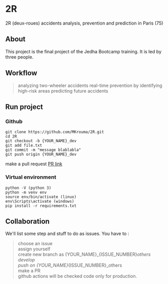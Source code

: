 # 2R
2R (deux-roues) accidents analysis, prevention and prediction in Paris (75)

## About
This project is the final project of the Jedha Bootcamp training. It is led by three people.

## Workflow
> analyzing two-wheeler accidents
> real-time prevention by identifying high-risk areas
> predicting future accidents

## Run project
### Github 
```git
git clone https://github.com/MKrouma/2R.git
cd 2R 
git checkout -b {YOUR_NAME}_dev
git add file.txt 
git commit -m "message blablabla"
git push origin {YOUR_NAME}_dev
```
make a pull request [PR link](https://github.com/MKrouma/2R/pulls)

### Virtual environment
```venv
python -V (python 3)
python -m venv env
source env/bin/activate (linux)
env\Scripts\activate (windows)
pip install -r requirements.txt
```

## Collaboration
We'll list some step and stuff to do as issues. 
You have to :
> choose an issue \
> assign yourself \
> create new branch as {YOUR_NAME}_{ISSUE_NUMBER}_others \
> develop \
> push on {YOUR_NAME}_{ISSUE_NUMBER}_others \
> make a PR \
> github actions will be checked code only for production.




 